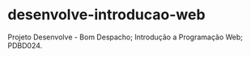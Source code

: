 # desenvolve-introducao-web
Projeto Desenvolve - Bom Despacho; Introdução a Programação Web; PDBD024.
